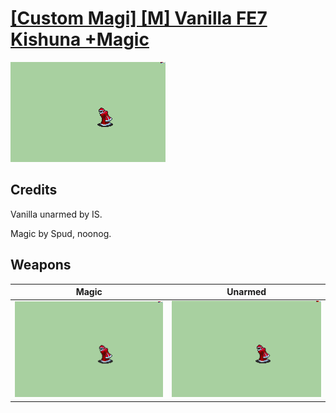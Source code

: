 # [\[Custom Magi\] \[M\] Vanilla FE7 Kishuna +Magic](./)
 

<img src="./6.%20Magic/Magic_000.png" alt="[Custom Magi] [M] Vanilla FE7 Kishuna +Magic standing" />

## Credits

Vanilla unarmed by IS.

Magic by Spud, noonog.

## Weapons
 

|Magic |Unarmed |
|  :---: | :---: |
| <img alt="Magic animation" src="./6.%20Magic/Magic.gif" /> | <img alt="Unarmed animation" src="./8.%20Unarmed/Unarmed.gif" /> |
